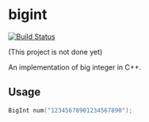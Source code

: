 # bigint
[![Build Status](https://travis-ci.org/jonas-fan/bigint.svg)](https://travis-ci.org/jonas-fan/bigint)

(This project is not done yet)

An implementation of big integer in C++.

## Usage
```cpp
BigInt num("12345678901234567890");
```